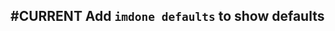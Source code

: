 ## #CURRENT Add `imdone defaults` to show defaults
<!--  #story -->
<!-- created:2023-09-18T00:27:37.407Z task-id:kH6jb order:0 story-id:Add-a-command-to-show-defaults -->

